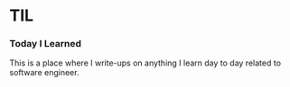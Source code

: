 # TIL
<h3>Today I Learned</h3>

This is a place where I write-ups on anything I learn day to day related to software engineer.
